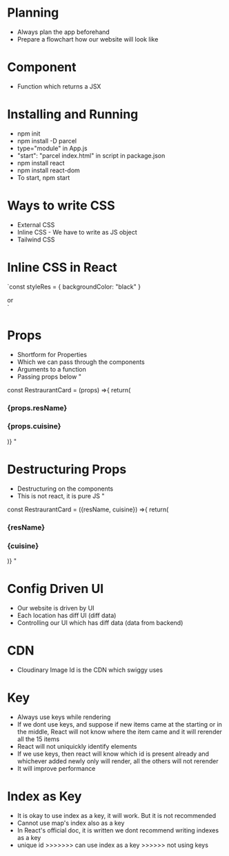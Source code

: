 # Planning
- Always plan the app beforehand
- Prepare a flowchart how our website will look like

# Component
- Function which returns a JSX

# Installing and Running
- npm init
- npm install -D parcel
- type="module" in App.js
- "start": "parcel index.html" in script in package.json
- npm install react
- npm install react-dom
- To start, npm start

# Ways to write CSS
- External CSS
- Inline CSS - We have to write as JS object
- Tailwind CSS

# Inline CSS in React

`const styleRes = {
    backgroundColor: "black"
}
<div className="res-card" style={styleRes}></div>
or
<div className="res-card" style={{
    backgroundColor: "black"
}}></div>`

# Props
- Shortform for Properties
- Which we can pass through the components
- Arguments to a function
- Passing props below
"
<RestraurantCard 
                    resName = "KFC" 
                    cuisine="Burger, Fast Food" 
                />

const RestraurantCard = (props) =>{
    return(
        <h3>{props.resName}</h3>
        <h3>{props.cuisine}</h3>
    )}
"
# Destructuring Props
- Destructuring on the components
- This is not react, it is pure JS
"
<RestraurantCard 
                    resName = "KFC" 
                    cuisine="Burger, Fast Food" 
                />

const RestraurantCard = ({resName, cuisine}) =>{
    return(
        <h3>{resName}</h3>
        <h3>{cuisine}</h3>
    )}
"

# Config Driven UI
- Our website is driven by UI
- Each location has diff UI (diff data)
- Controlling our UI which has diff data (data from backend)

# CDN 
- Cloudinary Image Id is the CDN which swiggy uses

# Key
- Always use keys while rendering
- If we dont use keys, and suppose if new items came at the starting or in the middle, React will not know where the item came and it will rerender all the 15 items
- React will not uniquickly identify elements
- If we use keys, then react will know which id is present already and whichever added newly only will render, all the others will not rerender
- It will improve performance

# Index as Key
- It is okay to use index as a key, it will work. But it is not recommended
- Cannot use map's index also as a key
- In React's official doc, it is written we dont recommend writing indexes as a key
- unique id >>>>>>> can use index as a key >>>>>> not using keys